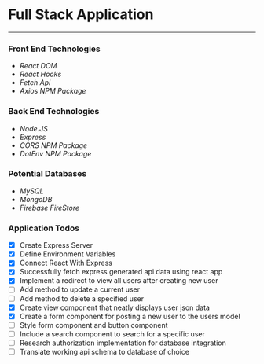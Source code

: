 # **Full Stack Application**
---

### Front End Technologies 

- _React DOM_
- _React Hooks_
- _Fetch Api_
- _Axios NPM Package_

### Back End Technologies 

- _Node.JS_
- _Express_
- _CORS NPM Package_
- _DotEnv NPM Package_

### Potential Databases
- _MySQL_
- _MongoDB_
- _Firebase FireStore_

### Application Todos
- [x] Create Express Server
- [x] Define Environment Variables
- [x] Connect React With Express
- [x] Successfully fetch express generated api data using react app
- [X] Implement a redirect to view all users after creating new user
- [ ] Add method to update a current user
- [ ] Add method to delete a specified user
- [X] Create view component that neatly displays user json data
- [X] Create a form component for posting a new user to the users model
- [ ] Style form component and button component
- [ ] Include a search component to search for a specific user
- [ ] Research authorization implementation for database integration
- [ ] Translate working api schema to database of choice